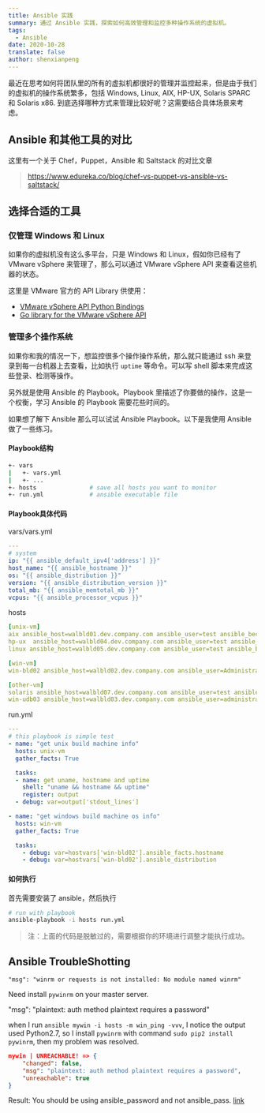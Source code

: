 ```yaml
---
title: Ansible 实践
summary: 通过 Ansible 实践，探索如何高效管理和监控多种操作系统的虚拟机。
tags:
  - Ansible
date: 2020-10-28
translate: false
author: shenxianpeng
---
```


最近在思考如何将团队里的所有的虚拟机都很好的管理并监控起来，但是由于我们的虚拟机的操作系统繁多，包括 Windows, Linux, AIX, HP-UX, Solaris SPARC 和 Solaris x86. 到底选择哪种方式来管理比较好呢？这需要结合具体场景来考虑。

## Ansible 和其他工具的对比

这里有一个关于 Chef，Puppet，Ansible 和 Saltstack 的对比文章

> https://www.edureka.co/blog/chef-vs-puppet-vs-ansible-vs-saltstack/

## 选择合适的工具

### 仅管理 Windows 和 Linux

如果你的虚拟机没有这么多平台，只是 Windows 和 Linux，假如你已经有了 VMware vSphere 来管理了，那么可以通过 VMware vSphere API 来查看这些机器的状态。

这里是 VMware 官方的 API Library 供使用：

* [VMware vSphere API Python Bindings](https://github.com/vmware/pyvmomi)
* [Go library for the VMware vSphere API](https://github.com/vmware/govmomi)

### 管理多个操作系统

如果你和我的情况一下，想监控很多个操作操作系统，那么就只能通过 ssh 来登录到每一台机器上去查看，比如执行 `uptime` 等命令。可以写 shell 脚本来完成这些登录、检测等操作。

另外就是使用 Ansible 的 Playbook。Playbook 里描述了你要做的操作，这是一个权衡，学习 Ansible 的 Playbook 需要花些时间的。

如果想了解下 Ansible 那么可以试试 Ansible Playbook。以下是我使用 Ansible 做了一些练习。

#### Playbook结构

```bash
+- vars
|   +- vars.yml
|   +- ...
+- hosts               # save all hosts you want to monitor
+- run.yml             # ansible executable file
```

#### Playbook具体代码



vars/vars.yml

```yml
---
# system
ip: "{{ ansible_default_ipv4['address'] }}"
host_name: "{{ ansible_hostname }}"
os: "{{ ansible_distribution }}"
version: "{{ ansible_distribution_version }}"
total_mb: "{{ ansible_memtotal_mb }}"
vcpus: "{{ ansible_processor_vcpus }}"
```

hosts

```yml
[unix-vm]
aix ansible_host=walbld01.dev.company.com ansible_user=test ansible_become_pass=test
hp-ux  ansible_host=walbld04.dev.company.com ansible_user=test ansible_become_pass=test
linux ansible_host=walbld05.dev.company.com ansible_user=test ansible_become_pass=test

[win-vm]
win-bld02 ansible_host=walbld02.dev.company.com ansible_user=Administrator ansible_password=admin ansible_port=5985 ansible_connection=winrm ansible_winrm_server_cert_validation=ignore

[other-vm]
solaris ansible_host=walbld07.dev.company.com ansible_user=test ansible_become_pass=test
win-udb03 ansible_host=walbld03.dev.company.com ansible_user=administrator ansible_become_pass=admin
```

run.yml

```yml
---
# this playbook is simple test
- name: "get unix build machine info"
  hosts: unix-vm
  gather_facts: True

  tasks:
  - name: get uname, hostname and uptime
    shell: "uname && hostname && uptime"
    register: output
  - debug: var=output['stdout_lines']

- name: "get windows build machine os info"
  hosts: win-vm
  gather_facts: True

  tasks:
    - debug: var=hostvars['win-bld02'].ansible_facts.hostname
    - debug: var=hostvars['win-bld02'].ansible_distribution
```

#### 如何执行

首先需要安装了 ansible，然后执行

```sh
# run with playbook
ansible-playbook -i hosts run.yml
```

> 注：上面的代码是脱敏过的，需要根据你的环境进行调整才能执行成功。

## Ansible TroubleShotting

`"msg": "winrm or requests is not installed: No module named winrm"`

Need install `pywinrm` on your master server.

"msg": "plaintext: auth method plaintext requires a password"

when I run `ansible mywin -i hosts -m win_ping -vvv`, I notice the output used Python2.7, so I install `pywinrm` with command `sudo pip2 install pywinrm`, then my problem was resolved.

```json
mywin | UNREACHABLE! => {
    "changed": false,
    "msg": "plaintext: auth method plaintext requires a password",
    "unreachable": true
}
```

Result: You should be using ansible_password and not ansible_pass. [link](https://github.com/ansible/ansible/issues/16858#issuecomment-250908554)
